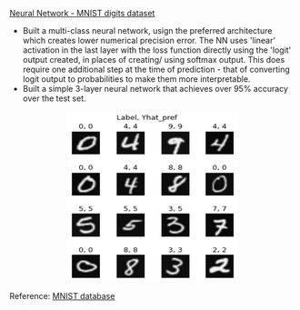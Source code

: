 [Neural Network - MNIST digits dataset](https://github.com/uditgt/Projects/blob/main/NN%20-%20MNIST/NN%20-%20MNIST%20dataset.ipynb)
* Built a multi-class neural network, usign the preferred architecture which creates lower numerical precision error. The NN uses 'linear' activation in the last layer with the loss function directly using the 'logit' output created, in places of creating/ using softmax output. This does require one additional step at the time of prediction - that of converting logit output to probabilities to make them more interpretable. 
* Built a simple 3-layer neural network that achieves over 95% accuracy over the test set.
<p align="center">
  <img width="300" height="300" src="https://github.com/uditgt/Projects/blob/main/NN%20-%20MNIST/MNIST_test_op.png">
</p>

Reference: [MNIST database](http://yann.lecun.com/exdb/mnist)
